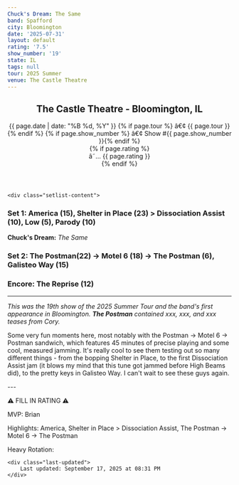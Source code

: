 ```yaml
---
Chuck's Dream: The Same
band: Spafford
city: Bloomington
date: '2025-07-31'
layout: default
rating: '7.5'
show_number: '19'
state: IL
tags: null
tour: 2025 Summer
venue: The Castle Theatre
---
```


<article class="show-card">
    <header class="show-header">
        <h1>The Castle Theatre - Bloomington, IL</h1>
        <div class="show-meta">
            {{ page.date | date: "%B %d, %Y" }}
            {% if page.tour %} â€¢ {{ page.tour }}{% endif %}
            {% if page.show_number %} â€¢ Show #{{ page.show_number }}{% endif %}
        </div>
        {% if page.rating %}
        <div class="show-rating">â˜… {{ page.rating }}</div>
        {% endif %}
    </header>
    
    <div class="setlist-content">
<h3 class="setlist-header"><strong>Set 1:</strong>  <span class="jam-entry jam-tooltip jam-link" data-tooltip="<strong>Timing:</strong> 15:16<br><strong>Notes:</strong> A streaky, funky groove gets concentrated and almost robotic. Cool stuff from Cory and Shon throughout. 
" data-url="/jam-chart/?filter=America">America</span> (15), <span class="jam-entry jam-tooltip jam-link" data-tooltip="<strong>Timing:</strong> 23:08<br><strong>Notes:</strong> Funky with a distinct Echoes-like sound for the first few minutes that shifts to super groovy, Shon-driven space where they sway as a unit before hitting the peak. Some colorful playing that in the last minute or so that fades &gt; Dissociation Assist. 
" data-url="/jam-chart/?filter=Shelter in Place">Shelter in Place</span> (23) > <span class="jam-entry jam-tooltip jam-link" data-tooltip="<strong>Timing:</strong> 10:43<br><strong>Notes:</strong> The first jammed version. Toys with a playful groove. 
" data-url="/jam-chart/?filter=Dissociation Assist">Dissociation Assist</span> (10), Low (5), <span class="jam-entry jam-tooltip jam-link" data-tooltip="<strong>Timing:</strong> 10:29<br><strong>Notes:</strong> Dub-y for a bit and builds intently. 
" data-url="/jam-chart/?filter=Parody">Parody</span> (10)</h3>
<p class="chucks-dream"><strong>Chuck's Dream:</strong> <em> The Same</em></p>
<h3 class="setlist-header"><strong>Set 2:</strong>  <span class="jam-entry jam-tooltip jam-link" data-tooltip="<strong>Timing:</strong> 22:49<br><strong>Notes:</strong> Swirls into a heavy, trancey groove that builds sharply before a rocking close." data-url="/jam-chart/?filter=The Postman">The Postman</span>(22) -> <span class="jam-entry jam-tooltip jam-link" data-tooltip="<strong>Timing:</strong> 18:02<br><strong>Notes:</strong> Patient funk that churns slowly for a while and works its way to -&gt; The Postman." data-url="/jam-chart/?filter=Motel 6">Motel 6</span> (18) -> The Postman (6), <span class="jam-entry jam-tooltip jam-link" data-tooltip="<strong>Timing:</strong> 15:58<br><strong>Notes:</strong> Plucky, windchime-y keys from Cory over a sprinkler-patterned, ska-tinted groove, with a powerful final third." data-url="/jam-chart/?filter=Galisteo Way">Galisteo Way</span> (15)</h3>
<h3 class="setlist-header"><strong>Encore:</strong>  The Reprise (12)</h3>
<hr class="section-divider">
<p class="show-notes"><em>This was the 19th show of the 2025 Summer Tour and the band's first appearance in Bloomington. <strong>The Postman</strong> contained xxx, xxx, and xxx teases from Cory.</em></p>
<p class="review-text">Some very fun moments here, most notably with the Postman -> Motel 6 -> Postman sandwich, which features 45 minutes of precise playing and some cool, measured jamming. It's really cool to see them testing out so many different things - from the bopping Shelter in Place, to the first Dissociation Assist jam (it blows my mind that this tune got jammed before High Beams did), to the pretty keys in Galisteo Way. I can't wait to see these guys again.</p>
<p class="review-text">---</p>
<p class="review-text">⚠️ FILL IN RATING ⚠️</p>
<p class="review-text">MVP:  Brian</p>
<p class="review-text">Highlights: America, Shelter in Place > Dissociation Assist, The Postman -> Motel 6 -> The Postman</p>
<p class="review-text">Heavy Rotation:</p>
    </div>
    
    <div class="last-updated">
        Last updated: September 17, 2025 at 08:31 PM
    </div>
</article>